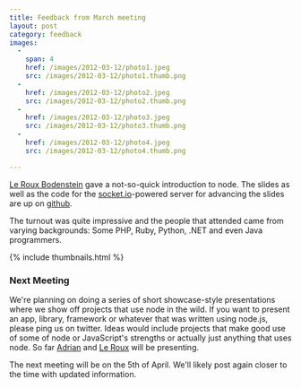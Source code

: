 ```yaml
---
title: Feedback from March meeting
layout: post
category: feedback
images:
  -
    span: 4
    href: /images/2012-03-12/photo1.jpeg
    src: /images/2012-03-12/photo1.thumb.png
  -
    href: /images/2012-03-12/photo2.jpeg
    src: /images/2012-03-12/photo2.thumb.png
  -
    href: /images/2012-03-12/photo3.jpeg
    src: /images/2012-03-12/photo3.thumb.png
  -
    href: /images/2012-03-12/photo4.jpeg
    src: /images/2012-03-12/photo4.thumb.png

---
```


[Le Roux Bodenstein](http://twitter.com/__leroux) gave a not-so-quick introduction to node. The slides as well as the code for the [socket.io](http://socket.io/)-powered server for advancing the slides are up on [github](http://github.com/lerouxb/nodeintro).

The turnout was quite impressive and the people that attended came from varying backgrounds: Some PHP, Ruby, Python, .NET and even Java programmers.

{% include thumbnails.html %}

### Next Meeting

We're planning on doing a series of short showcase-style presentations where we show off projects that use node in the wild. If you want to present an app, library, framework or whatever that was written using node.js, please ping us on twitter. Ideas would include projects that make good use of some of node or JavaScript's strengths or actually just anything that uses node. So far [Adrian](http://twitter.com/AdrianRossouw) and [Le Roux](http://twitter.com/__leroux) will be presenting.

The next meeting will be on the 5th of April. We'll likely post again closer to the time with updated information.


